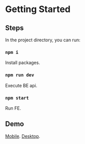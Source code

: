 # Getting Started 

## Steps

In the project directory, you can run:

### `npm i`

Install packages.

### `npm run dev`

Execute BE api.

### `npm start`

Run FE.


## Demo

[Mobile](https://www.loom.com/share/a6dca8745fbb48f2913504d9ccd29c3a).
[Desktop](https://www.loom.com/share/e4ec76e8f3704246a70a09c29f2ac6a4).
